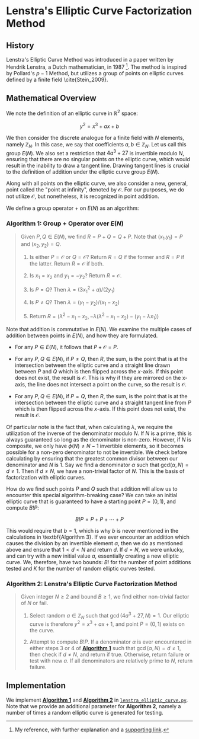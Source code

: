 # Lenstra's Elliptic Curve Factorization Method

## History

Lenstra's Elliptic Curve Method was introduced in a paper written by Hendrik Lenstra, a Dutch mathematician, in 1987 [^1]. The method is inspired by Pollard's $p-1$ Method, but utilizes a group of points on elliptic curves defined by a finite field \cite{Stein_2009}.

## Mathematical Overview

We note the definition of an elliptic curve in $\mathbb{R}^2$ space:

$$y^2 = x^3 + ax + b$$

We then consider the discrete analogue for a finite field with $N$ elements, namely $\mathbb{Z}_N$. In this case, we say that coefficients $a,b \in \mathbb{Z}_N$. Let us call this group $E(N)$. We also set a restriction that $4a^3 + 27$ is invertible modulo $N$, ensuring that there are no singular points on the elliptic curve, which would result in the inability to draw a tangent line. Drawing tangent lines is crucial to the definition of addition under the elliptic curve group $E(N)$.

Along with all points on the elliptic curve, we also consider a new, general, point called the "point at infinity", denoted by $\mathcal{O}$. For our purposes, we do not utilize $\mathcal{O}$, but nonetheless, it is recognized in point addition.

We define a group operator $+$ on $E(N)$ as an algorithm:

### **Algorithm 1**: Group $+$ Operator over $E(N)$

>Given $P,Q \in E(N)$, we find $R=P+Q=Q+P$. Note that $(x_1.y_1)=P$ and $(x_2,y_2)=Q$.
>1. Is either $P=\mathcal{O}$ or $Q=\mathcal{O}$? Return $R=Q$ if the former and $R=P$ if the latter. Return $R=\mathcal{O}$ if both.
>
>2. Is $x_1=x_2$ and $y_1=-y_2$? Return $R=\mathcal{O}$.
>
>3. Is $P=Q$? Then $\lambda=(3{x_1}^2+a)/(2y_1)$
>
>4. Is $P \neq Q$? Then $\lambda = (y_1-y_2)/(x_1-x_2)$
>
>5. Return $R=(\lambda^2-x_1-x_2, -\lambda(\lambda^2-x_1-x_2)-(y_1-\lambda x_1))$

Note that addition is commutative in $E(N)$. We examine the multiple cases of addition between points in $E(N)$, and how they are formulated.

* For any $P \in E(N)$, it follows that $P + \mathcal{O} = P$.

* For any $P,Q \in E(N)$, if $P \neq Q$, then $R$, the sum, is the point that is at the intersection between the elliptic curve and a straight line drawn between $P$ and $Q$ which is then flipped across the $x$-axis. If this point does not exist, the result is $\mathcal{O}$. This is why if they are mirrored on the x-axis, the line does not intersect a point on the curve, so the result is $\mathcal{O}$.

* For any $P,Q \in E(N)$, if $P = Q$, then $R$, the sum, is the point that is at the intersection between the elliptic curve and a straight tangent line from $P$ which is then flipped across the $x$-axis. If this point does not exist, the result is $\mathcal{O}$.

Of particular note is the fact that, when calculating $\lambda$, we require the utilization of the inverse of the denominator modulo $N$. If $N$ is a prime, this is always guaranteed so long as the denominator is non-zero. However, if $N$ is composite, we only have $\phi(N) \neq N-1$ invertible elements, so it becomes possible for a non-zero denominator to not be invertible. We check before calculating by ensuring that the greatest common divisor between our denominator and $N$ is 1. Say we find a denominator $\alpha$ such that $\text{gcd}(\alpha, N) = d \neq 1$. Then if $d \neq N$, we have a non-trivial factor of $N$. This is the basis of factorization with elliptic curves.

How do we find such points $P$ and $Q$ such that addition will allow us to encounter this special algorithm-breaking case? We can take an initial elliptic curve that is guaranteed to have a starting point $P=(0,1)$, and compute $B!P$:

$$B!P = P + P + \cdots + P$$

This would require that $b = 1$, which is why $b$ is never mentioned in the calculations in \textbf{Algorithm 3}. If we ever encounter an addition which causes the division by an invertible element $\alpha$, then we do as mentioned above and ensure that $1<d<N$ and return $d$. If $d=N$, we were unlucky, and can try with a new initial value $a$, essentially creating a new elliptic curve. We, therefore, have two bounds: $B!$ for the number of point additions tested and $K$ for the number of random elliptic curves tested.

### **Algorithm 2**: Lenstra's Elliptic Curve Factorization Method

>Given integer $N\geq2$ and bound $B\geq1$, we find either non-trivial factor of $N$ or fail.
>1. Select random $a \in \mathbb{Z}_N$ such that $\gcd(4a^3+27, N) = 1$. Our elliptic curve is therefore $y^2=x^3+ax+1$, and point $P=(0,1)$ exists on the curve.
>
>2. Attempt to compute $B!P$. If a denominator $\alpha$ is ever encountered in either steps 3 or 4 of [**Algorithm 1**](#algorithm-1-group--operator-over) such that $\gcd(\alpha, N) = d \neq 1$, then check if $d \neq N$, and return if true. Otherwise, return failure or test with new $a$. If all denominators are relatively prime to $N$, return failure.

## Implementation

We implement [**Algorithm 1**](#algorithm-1-group--operator-over) and [**Algorithm 2**](#algorithm-2-lenstras-elliptic-curve-factorization-method) in [```lenstra_elliptic_curve.py```](./lenstra_elliptic_curve.py). Note that we provide an additional parameter for **Algorithm 2**, namely a number of times a random elliptic curve is generated for testing.


[^1]: My reference, with further explanation and a [supporting link](https://website.com).